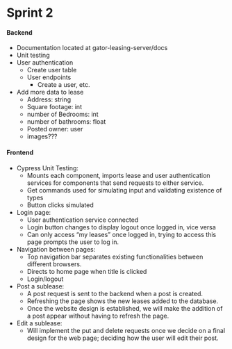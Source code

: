 # Sprint 2

#### Backend

- Documentation located at gator-leasing-server/docs
- Unit testing
- User authentication
    - Create user table
    - User endpoints
        - Create a user, etc.
- Add more data to lease
    - Address: string
    - Square footage: int
    - number of Bedrooms: int
    - number of bathrooms: float
    - Posted owner: user
    - images???

#### Frontend

- Cypress Unit Testing:
    - Mounts each component, imports lease and user authentication services for components that send requests to either service. 
    - Get commands used for simulating input and validating existence of types
    - Button clicks simulated
- Login page:
    - User authentication service connected
    - Login button changes to display logout once logged in, vice versa
    - Can only access “my leases” once logged in, trying to access this page prompts the user to log in. 
- Navigation between pages:
    - Top navigation bar separates existing functionalities between different browsers. 
    - Directs to home page when title is clicked
    - Login/logout
- Post a sublease: 
    - A post request is sent to the backend when a post is created. 
    - Refreshing the page shows the new leases added to the database.
    - Once the website design is established, we will make the addition of a post appear without having to refresh the page. 
- Edit a sublease:
    - Will implement the put and delete requests once we decide on a final design for the web page; deciding how the user will edit their post.












